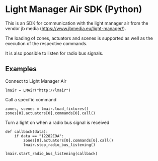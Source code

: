 # Light Manager Air SDK (Python)

This is an SDK for communication with the light manager air from the vendor jb media (https://www.jbmedia.eu/light-manager/).

The loading of zones, actuators and scenes is supported as well as the execution of the respective commands.

It is also possible to listen for radio bus signals.

## Examples

Connect to Light Manager Air

    lmair = LMAir("http://lmair")


Call a specific command

    zones, scenes = lmair.load_fixtures()
    zones[0].actuators[0].commands[0].call()

Turn a light on when a radio bus signal is received

    def callback(data):
        if data == "12282E9A":
            zones[0].actuators[0].commands[0].call()
            lmair.stop_radio_bus_listening()

    lmair.start_radio_bus_listening(callback)

    
